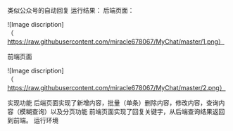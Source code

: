 类似公众号的自动回复
运行结果：
后端页面：

![Image discription]（https://raw.githubusercontent.com/miracle678067/MyChat/master/1.png）

前端页面

![Image discription]（https://raw.githubusercontent.com/miracle678067/MyChat/master/2.png）

实现功能
后端页面实现了新增内容，批量（单条）删除内容，修改内容，查询内容（模糊查询）以及分页功能
前端页面实现了回复关键字，从后端查询结果返回到前端。
运行环境
